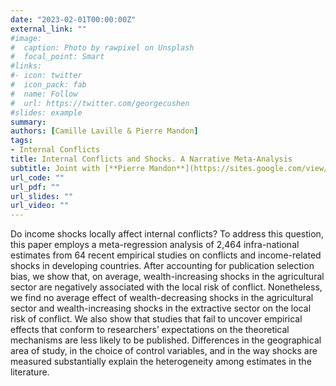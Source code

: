 ```yaml
---
date: "2023-02-01T00:00:00Z"
external_link: ""
#image:
#  caption: Photo by rawpixel on Unsplash
#  focal_point: Smart
#links:
#- icon: twitter
#  icon_pack: fab
#  name: Follow
#  url: https://twitter.com/georgecushen
#slides: example
summary: 
authors: [Camille Laville & Pierre Mandon]
tags:
- Internal Conflicts
title: Internal Conflicts and Shocks. A Narrative Meta-Analysis
subtitle: Joint with [**Pierre Mandon**](https://sites.google.com/view/pierremandon). Submitted as World Bank Working Paper.
url_code: ""
url_pdf: ""
url_slides: ""
url_video: ""
---
```


Do income shocks locally affect internal conflicts? To address this question, this paper employs a meta-regression analysis of 2,464 infra-national estimates from 64 recent empirical studies on conflicts and income-related shocks in developing countries. After accounting for publication selection bias, we show that, on average, wealth-increasing shocks in the agricultural sector are negatively associated with the local risk of conflict. Nonetheless, we find no average effect of wealth-decreasing shocks in the agricultural sector and wealth-increasing shocks in the extractive sector on the local risk of conflict. We also show that studies that fail to uncover empirical effects that conform to researchers’ expectations on the theoretical mechanisms are less likely to be published. Differences in the geographical area of study, in the choice of control variables, and in the way shocks are measured substantially explain the heterogeneity among estimates in the literature.
